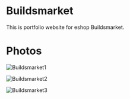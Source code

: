# Buildsmarket

This is portfolio website for eshop Buildsmarket.

# Photos

![Buildsmarket1](https://github.com/Tom4sko/BuildsMarket-Web/assets/108126659/e8f79b7a-b304-490b-a1bc-ba9c5a93869b)

![Buildsmarket2](https://github.com/Tom4sko/BuildsMarket-Web/assets/108126659/576e3f2c-9bce-4e99-b4f2-19567dea9611)

![Buildsmarket3](https://github.com/Tom4sko/BuildsMarket-Web/assets/108126659/bb61a11d-e264-4cee-b942-c70c2105c7f9)
